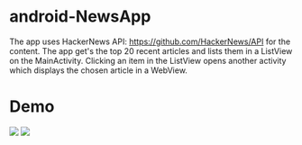 # android-NewsApp
The app uses HackerNews API: https://github.com/HackerNews/API for the content. The app get's the top 20 recent 
articles and lists them in a ListView on the MainActivity. Clicking an item in the ListView opens another activity which displays the 
chosen article in a WebView.  
# Demo                                                    

![](https://i.imgur.com/Bjz3kr9.gif)                      ![](https://i.imgur.com/HDvWFf4.gif)
